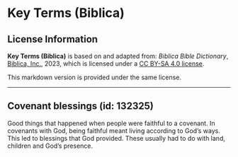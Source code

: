 # Key Terms (Biblica)

## License Information

**Key Terms (Biblica)** is based on and adapted from: _Biblica Bible Dictionary_, [Biblica, Inc.](https://www.biblica.com/), 2023, which is licensed under a [CC BY-SA 4.0 license](https://creativecommons.org/licenses/by-sa/4.0/legalcode.en).

This markdown version is provided under the same license.



--------------------------------

## Covenant blessings (id: 132325)

Good things that happened when people were faithful to a covenant. In covenants with God, being faithful meant living according to God’s ways. This led to blessings that God provided. These usually had to do with land, children and God’s presence.


